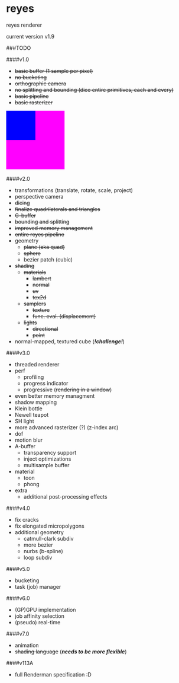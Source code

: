 # reyes
reyes renderer

current version v1.9

###TODO

####v1.0

- ~~basic buffer (1 sample per pixel)~~
- ~~no bucketing~~
- ~~orthographic camera~~
- ~~no splitting and bounding (dice entire primitives, each and every)~~
- ~~basic pipeline~~
- ~~basic rasterizer~~

![First render](log/reyes_first.png "First image")

####v2.0

- transformations (translate, rotate, scale, project)
- perspective camera
- ~~dicing~~
- ~~finalize quadrilaterals and triangles~~
- ~~G-buffer~~
- ~~bounding and splitting~~
- ~~improved memory management~~
- ~~entire reyes pipeline~~
- geometry
    - ~~plane (aka quad)~~
    - ~~sphere~~
    - bezier patch (cubic)
- ~~shading~~
    - ~~materials~~
        - ~~lambert~~
        - ~~normal~~
        - ~~uv~~
        - ~~tex2d~~
    - ~~samplers~~
        - ~~texture~~
        - ~~func. eval. (displacement)~~
    - ~~lights~~
        - ~~directional~~
        - ~~point~~
- normal-mapped, textured cube (***!challenge!***)

####v3.0

- threaded renderer
- perf
    - profiling
    - progress indicator
    - progressive (~~rendering in a window~~)
- even better memory managment
- shadow mapping
- Klein bottle
- Newell teapot
- SH light
- more advanced rasterizer (?) (z-index arc)
- dof
- motion blur
- A-buffer
    - transparency support
    - inject optimizations
    - multisample buffer
- material
    - toon
    - phong
- extra
    - additional post-processing effects

####v4.0

- fix cracks
- fix elongated micropolygons
- additional geometry
    - catmull-clark subdiv
    - more bezier
    - nurbs (b-spline)
    - loop subdiv

####v5.0 

- bucketing
- task (job) manager

####v6.0

- (GP)GPU implementation
- job affinity selection
- (pseudo) real-time

####v7.0

- animation
- ~~shading language~~ (***needs to be more flexible***)

####v113A

- full Renderman specification :D